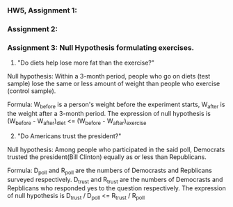 ### HW5, Assignment 1:

### Assignment 2:

### Assignment 3: Null Hypothesis formulating exercises.
1. "Do diets help lose more fat than the exercise?"

Null hypothesis: Within a 3-month period, people who go on diets (test sample) lose the same or less amount of weight than people who exercise (control sample).

Formula: W<sub>before</sub> is a person's weight before the experiment starts, W<sub>after</sub> is the weight after a 3-month period. The expression of null hypothesis is (W<sub>before</sub> - W<sub>after</sub>)<sub>diet</sub> <= (W<sub>before</sub> - W<sub>after</sub>)<sub>exercise</sub>

2. "Do Americans trust the president?"

Null hypothesis: Among people who participated in the said poll, Democrats trusted the president(Bill Clinton) equally as or less than Republicans.

Formula: D<sub>poll</sub> and R<sub>poll</sub> are the numbers of Democrasts and Repblicans surveyed respectively. D<sub>trust</sub> and R<sub>trust</sub> are the numbers of Democrasts and Repblicans who responded yes to the question respectively. The expression of null hypothesis is D<sub>trust</sub> / D<sub>poll</sub> <= R<sub>trust</sub> / R<sub>poll</sub>
